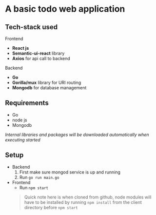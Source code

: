 # A basic todo web application 

## Tech-stack used
Frontend 
- **React js**
- **Semantic-ui-react** library
- **Axios** for api call to backend

Backend
- **Go**
- **Gorilla/mux** library for URI routing
- **Mongodb** for database management

## Requirements
- Go 
- node js
- Mongodb <br>

*Internal libraries and packages will be downloaded automatically when executing started*

## Setup 
- Backend
    1. First make sure mongod service is up and running
    2. Run `go run main.go`
- Frontend <br>
    - Run `npm start` 
    > Quick note here is when cloned from github, node modules will have to be installed by running `npm install` from the client directory before `npm start` 
